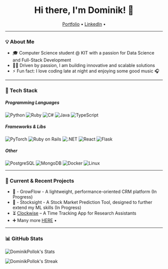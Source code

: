 <h1 align="center">Hi there, I'm Dominik! 👋</h1>
<p align="center">
  <a href="https://dominikpollok.com">Portfolio</a> •
  <a href="https://www.linkedin.com/in/dominik-pollok-958656225/">LinkedIn</a> •
</p>

---

### 💡 About Me
- 🎓 Computer Science student @ KIT with a passion for Data Science and Full-Stack Development
- 🧑‍💻 Driven by passion, I am building innovative and scalable solutions
- ⚡ Fun fact: I love coding late at night and enjoying some good music 🎧

---

### 🔧 Tech Stack
##### Programming Languages
![Python](https://img.shields.io/badge/Python-3776AB?logo=python&logoColor=white)
![Ruby](https://img.shields.io/badge/Ruby-CC342D?logo=ruby&logoColor=white)
![C#](https://img.shields.io/badge/C%23-239120?logo=c-sharp&logoColor=white)
![Java](https://img.shields.io/badge/Java-F80000?logo=java&logoColor=white)
![TypeScript](https://img.shields.io/badge/TypeScript-3178C6?logo=typescript&logoColor=white)

##### Frameworks & Libs
![PyTorch](https://img.shields.io/badge/PyTorch-EE4C2C?logo=pytorch&logoColor=white)
![Ruby on Rails](https://img.shields.io/badge/Ruby_on_Rails-CC0000?logo=ruby-on-rails&logoColor=white)
![.NET](https://img.shields.io/badge/.NET-512BD4?logo=.net&logoColor=white)
![React](https://img.shields.io/badge/React-61DAFB?logo=react&logoColor=black)
![Flask](https://img.shields.io/badge/Flask-000000?logo=flask&logoColor=white)

##### Other
![PostgreSQL](https://img.shields.io/badge/PostgreSQL-336791?logo=postgresql&logoColor=white)
![MongoDB](https://img.shields.io/badge/MongoDB-47A248?logo=mongodb&logoColor=white)
![Docker](https://img.shields.io/badge/Docker-2496ED?logo=docker&logoColor=white)
![Linux](https://img.shields.io/badge/Linux-FCC624?logo=linux&logoColor=black)

---

### 🚀 Current & Recent Projects
- 🤝 - GrowFlow - A lightweight, performance-oriented CRM platform (In Progress)
- 🏦 - Stocksight - A Stock Market Prediction Tool, designed to further extend my ML skills (In Progress)
- ⏳ [Clockwise](https://github.com/intuitive-robots/pse-ss24-timetrack) – A Time Tracking App for Research Assistants
- ➕ Many more <a href="https://dominikpollok.com">HERE</a> •

---

### 📊 GitHub Stats
![DominikPollok's Stats](https://github-readme-stats.vercel.app/api?username=DominikPollok&theme=dark&show_icons=true&hide_border=true&count_private=true)

![DominikPollok's Streak](https://github-readme-streak-stats.herokuapp.com/?user=DominikPollok&theme=dark&hide_border=true)
